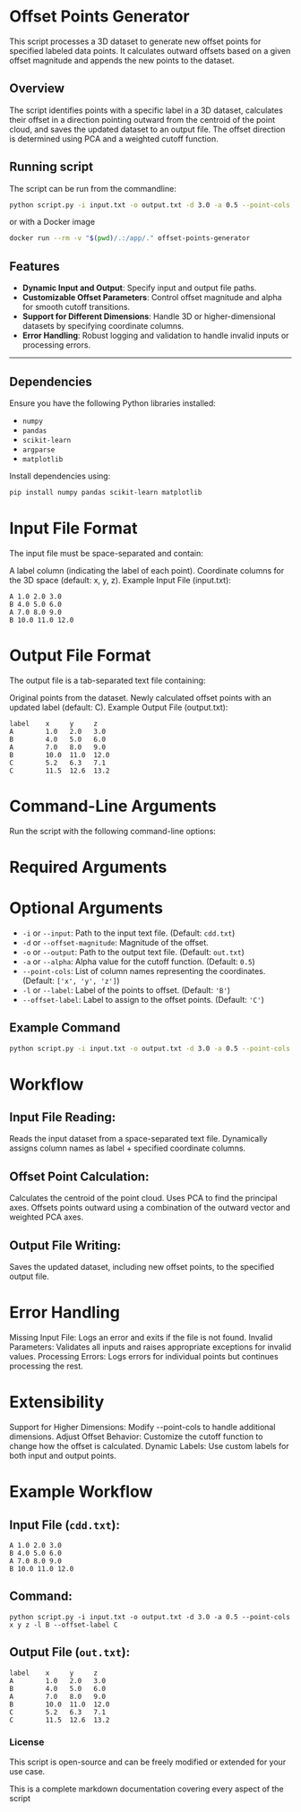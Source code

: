 # Offset Points Generator

This script processes a 3D dataset to generate new offset points for specified labeled data points. It calculates outward offsets based on a given offset magnitude and appends the new points to the dataset.

## Overview

The script identifies points with a specific label in a 3D dataset, calculates their offset in a direction pointing outward from the centroid of the point cloud, and saves the updated dataset to an output file. The offset direction is determined using PCA and a weighted cutoff function.

## Running script
The script can be run from the commandline:
```bash
python script.py -i input.txt -o output.txt -d 3.0 -a 0.5 --point-cols x y z -l B --offset-label C
```

or with a Docker image
```bash
docker run --rm -v "$(pwd)/.:/app/." offset-points-generator
```

## Features

- **Dynamic Input and Output**: Specify input and output file paths.
- **Customizable Offset Parameters**: Control offset magnitude and alpha for smooth cutoff transitions.
- **Support for Different Dimensions**: Handle 3D or higher-dimensional datasets by specifying coordinate columns.
- **Error Handling**: Robust logging and validation to handle invalid inputs or processing errors.

---

## Dependencies

Ensure you have the following Python libraries installed:
- `numpy`
- `pandas`
- `scikit-learn`
- `argparse`
- `matplotlib`

Install dependencies using:
```bash
pip install numpy pandas scikit-learn matplotlib
```

# Input File Format

The input file must be space-separated and contain:

A label column (indicating the label of each point).
Coordinate columns for the 3D space (default: x, y, z).
Example Input File (input.txt):
```
A 1.0 2.0 3.0
B 4.0 5.0 6.0
A 7.0 8.0 9.0
B 10.0 11.0 12.0
```
# Output File Format

The output file is a tab-separated text file containing:

Original points from the dataset.
Newly calculated offset points with an updated label (default: C).
Example Output File (output.txt):
```
label    x     y     z
A        1.0   2.0   3.0
B        4.0   5.0   6.0
A        7.0   8.0   9.0
B        10.0  11.0  12.0
C        5.2   6.3   7.1
C        11.5  12.6  13.2
```
# Command-Line Arguments

Run the script with the following command-line options:

# Required Arguments
# Optional Arguments
- `-i` or `--input`: Path to the input text file. (Default: `cdd.txt`)
- `-d` or `--offset-magnitude`: Magnitude of the offset.
- `-o` or `--output`: Path to the output text file. (Default: `out.txt`)
- `-a` or `--alpha`: Alpha value for the cutoff function. (Default: `0.5`)
- `--point-cols`: List of column names representing the coordinates. (Default: `['x', 'y', 'z']`)
- `-l` or `--label`: Label of the points to offset. (Default: `'B'`)
- `--offset-label`: Label to assign to the offset points. (Default: `'C'`)
## Example Command
```bash
python script.py -i input.txt -o output.txt -d 3.0 -a 0.5 --point-cols x y z -l B --offset-label C
```

# Workflow

## Input File Reading:
Reads the input dataset from a space-separated text file.
Dynamically assigns column names as label + specified coordinate columns.

## Offset Point Calculation:
Calculates the centroid of the point cloud.
Uses PCA to find the principal axes.
Offsets points outward using a combination of the outward vector and weighted PCA axes.

## Output File Writing:
Saves the updated dataset, including new offset points, to the specified output file.

# Error Handling

Missing Input File: Logs an error and exits if the file is not found.
Invalid Parameters: Validates all inputs and raises appropriate exceptions for invalid values.
Processing Errors: Logs errors for individual points but continues processing the rest.

# Extensibility

Support for Higher Dimensions: Modify --point-cols to handle additional dimensions.
Adjust Offset Behavior: Customize the cutoff function to change how the offset is calculated.
Dynamic Labels: Use custom labels for both input and output points.

# Example Workflow

## Input File (`cdd.txt`):
```
A 1.0 2.0 3.0
B 4.0 5.0 6.0
A 7.0 8.0 9.0
B 10.0 11.0 12.0
```
## Command:

`python script.py -i input.txt -o output.txt -d 3.0 -a 0.5 --point-cols x y z -l B --offset-label C`

## Output File (`out.txt`):
```
label    x     y     z
A        1.0   2.0   3.0
B        4.0   5.0   6.0
A        7.0   8.0   9.0
B        10.0  11.0  12.0
C        5.2   6.3   7.1
C        11.5  12.6  13.2
```
### License

This script is open-source and can be freely modified or extended for your use case.


This is a complete markdown documentation covering every aspect of the script
